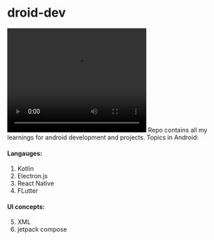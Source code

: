 # droid-dev
<video width="320" height="240" controls>
  <source src="https://app.screencastify.com/v3/watch/HAZ4zxZT8Edun8pzKDoj" type="video/mp4">
  <source src="movie.ogg" type="video/ogg">
Your browser does not support the video tag.
</video>
Repo contains all my learnings for android development and projects.
Topics in Android:

#### Langauges:

1. Kotlin
2. Electron.js
3. React Native
4. FLutter

#### UI concepts:

5. XML
6. jetpack compose
